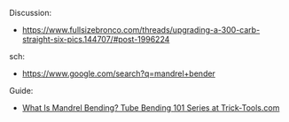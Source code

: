 Discussion:
- https://www.fullsizebronco.com/threads/upgrading-a-300-carb-straight-six-pics.144707/#post-1996224

sch:
- https://www.google.com/search?q=mandrel+bender

Guide:
- [What Is Mandrel Bending? Tube Bending 101 Series at Trick-Tools.com](https://youtu.be/2BHVzgCwms4)
